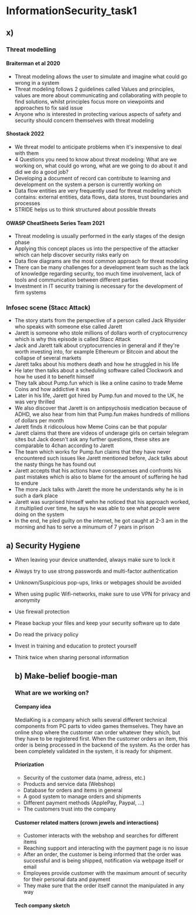 # InformationSecurity_task1

## x)

### Threat modelling

#### Braiterman et al 2020

- Threat modeling allows the user to simulate and imagine what could go wrong in a system
- Threat modeling follows 2 guidelines called Values and principles, values are more about communicating and collaborating with people to find solutions, whilst principles focus more on viewpoints and approaches to fix said issue
- Anyone who is interested in protecting various aspects of safety and security should concern themselves with threat modeling

#### Shostack 2022

- We threat model to anticipate problems when it's inexpensive to deal with them
- 4 Questions you need to know about threat modeling: What are we working on, what could go wrong, what are we going to do about it and did we do a good job?
- Developing a document of record can contribute to learning and development on the system a person is currently working on
- Data flow entities are very frequently used for  threat modeling which contains: external entities, data flows, data stores, trust boundaries and processes
- STRIDE helps us to think structured about possible threats

#### OWASP CheatSheets Series Team 2021

- Threat modeling is usually performed in the early stages of the design phase
- Applying this concept places us into the perspective of the attacker which can help discover security risks early on
- Data flow diagrams are the most common approach for threat modeling
- There can be many challenges for a development team such as the lack of knowledge regarding security, too much time involvement, lack of tools and communication between different parties
- Investment in IT security training is necessary for the development of firm systems

### Infosec scene (Stacc Attack)

- The story starts from the perspective of a person called Jack Rhysider who speaks with someone else called Jarett
- Jarett is someone who stole millions of dollars worth of cryptocurrency which is why this episode is called Stacc Attack
- Jack and Jarett talk about cryptocurrencies in general and if they're worth investing into, for example Ethereum or Bitcoin and about the collapse of several markets
- Jarett talks about his mothers death and how he struggled in his life 
- He later then talks about a scheduling software called Clockwork and how he used it to benefit himself
- They talk about Pump.fun which is like a online casino to trade Meme Coins and how addictive it was
- Later in his life, Jarett got hired by Pump.fun and moved to the UK, he was very thrilled
- We also discover that Jarett is on antipsychosis medication because of ADHD, we also hear from him that Pump.fun makes hundreds of millions of dollars per month
- Jarett finds it ridicoulous how Meme Coins can be that popular
- Jarett claims that there are videos of underage girls on certain telegram sites but Jack doesn't ask any further questions, these sites are comparable to 4chan according to Jarett
- The team which works for Pump.fun claims that they have never encountered such issues like Jarett mentioned before, Jack talks about the nasty things he has found out
- Jarett accepts that his actions have consequenses and confronts his past mistakes which is also to blame for the amount of suffering he had to endure
- The more Jack talks with Jarett the more he understands why he is in such a dark place
- Jarett was surprised himself wehn he noticed that his approach worked, it multiplied over time, he says he was able to see what people were doing on the system
- In the end, he pled guilty on the internet, he got caught at 2-3 am in the morning and has to serve a minumum of 7 years in prison
 

## a) Security Hygiene

- When leaving your device unattended, always make sure to lock it
- Always try to use strong passwords and multi-factor authentication
- Unknown/Suspicious pop-ups, links or webpages should be avoided
- When using puplic Wifi-networks, make sure to use VPN for privacy and anonymity
- Use firewall protection
- Please backup your files and keep your security software up to date
- Do read the privacy policy
- Invest in training and education to protect yourself
- Think twice when sharing personal information


  ## b) Make-belief boogie-man

  ### What are we working on?

  #### Company idea

  MediaKing is a company which sells several different technical components from PC parts to video games themselves. They have an online shop where the customer can order whatever they which, but they have to be registered first. When the customer orders an item, this order is being processed in the backend of the system. As the order has been completely validated in the system, it is ready for shipment.

  #### Priorization

  - Security of the customer data (name, adress, etc.)
  - Products and service data (Webshop)
  - Database for orders and items in general
  - A good system to manage orders and shipments
  - Different payment methods (ApplePay, Paypal, ...)
  - The customers trust into the company
 
  #### Customer related matters (crown jewels and interactions)

  - Customer interacts with the webshop and searches for different items
  - Reaching support and interacting with the payment page is no issue
  - After an order, the customer is being informed that the order was successful and is being shipped, notification via webpage itself or email
  - Employees provide customer with the maximum amount of security for their personal data and payment
  - They make sure that the order itself cannot the manipulated in any way

  #### Tech company sketch



